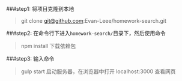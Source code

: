 ###step1:
  将项目克隆到本地
  > git clone git@github.com:Evan-Leee/homework-search.git
  
###step2: 
  在命令行下进入`homework-search/`目录下，然后使用命令
  > npm install 
  下载依赖包

###step3:
  输入命令
  > gulp start 
  启动服务器，在浏览器中打开
  > localhost:3000
  查看网页
  